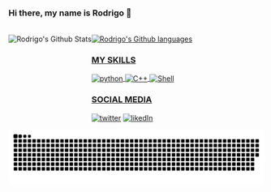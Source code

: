 ### Hi there, my name is Rodrigo 👋
<br/>
<div style="display: inline_block">
  <a href="https://milancalegari.github.io/" target="_blank">
  <img height="180em" align="left" alt="Rodrigo's Github Stats" src="https://github-readme-stats.vercel.app/api?username=MilanCalegari&show_icons=true&theme=blue-green&include_all_commits=true" />
  <img height="180em" alt="Rodrigo's Github languages" src="https://github-readme-stats.vercel.app/api/top-langs/?username=MilanCalegari&layout=compact&theme=blue-green"/>
</div>
  <h3>MY SKILLS</h3>
<div style="display: inline_block">
  <img align="center" alt="python" src="https://img.shields.io/badge/Python-3776AB?style=for-the-badge&logo=python&logoColor=white&labelColor=00599c&color=00599c"/>
  <img align="center" alt="C++" src="https://img.shields.io/badge/C%2B%2B-00599C?style=for-the-badge&logo=c%2B%2B&logoColor=white"/>
  <img align="center" alt="Shell" src="https://img.shields.io/badge/Shell_Script-121011?style=for-the-badge&logo=gnu-bash&logoColor=white&labelColor=00599c&color=00599c"/>

</div>
  <h3>SOCIAL MEDIA</h3>
<div style="display: inline_block">
  <a href="https://twitter.com/rmcalegari" target="_blank"><img align="center" alt="twitter" src="https://img.shields.io/badge/Twitter-1DA1F2?style=for-the-badge&logo=twitter&logoColor=white" target="_blank"/></a>
   <a href="https://www.linkedin.com/in/rodrigomcalegari/"><img align="center" alt="likedIn" src="https://img.shields.io/badge/LinkedIn-0077B5?style=for-the-badge&logo=linkedin&logoColor=white"/></a>
</div>

![Snake animation](https://github.com/MilanCalegari/MilanCalegari/blob/output/github-contribution-grid-snake.svg)
